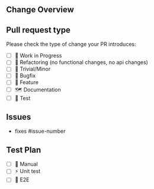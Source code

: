 ## Change Overview

<!-- Insert PR description-->

## Pull request type

Please check the type of change your PR introduces:
- [ ] :construction: Work in Progress
- [ ] :rainbow: Refactoring (no functional changes, no api changes)
- [ ] :hamster: Trivial/Minor
- [ ] :bug: Bugfix
- [ ] :sunflower: Feature
- [ ] :world_map: Documentation
- [ ] :robot: Test

## Issues <!-- to auto-close the issue, add the "fixes" keyword -->

- fixes #issue-number

## Test Plan

<!-- Will run prior to merging.-->
<!-- Include example how to run.-->

- [ ] :muscle: Manual
- [ ] :zap: Unit test
- [ ] :green_heart: E2E
